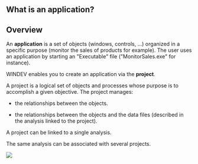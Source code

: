 
## What is an application? 
			



<a name="NOTE1"></a>
<a name="NOTE1_1"></a>


## Overview
<a name="overview_ELTTEXTE000072"></a>
An **application** is a set of objects (windows, controls, ...) organized in a specific purpose (monitor the sales of products for example). The user uses an application by starting an "Executable" file ("MonitorSales.exe" for instance).

WINDEV enables you to create an application via the **project**.

A project is a logical set of objects and processes whose purpose is to accomplish a given objective. The project manages:

- the relationships between the objects.

- the relationships between the objects and the data files (described in the analysis linked to the project).




A project can be linked to a single analysis.

The same analysis can be associated with several projects.

![](https://doc.pcsoft.fr/en-US/images/image.awp?langid=3&name=Element_du_projet.gif)



